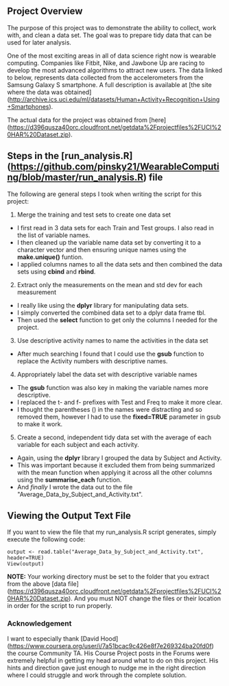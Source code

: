 
## Project Overview
The purpose of this project was to demonstrate the ability to collect, work with, and clean a data set. The goal was to prepare tidy data that can be used for later analysis.

One of the most exciting areas in all of data science right now is wearable computing. Companies like Fitbit, Nike, and Jawbone Up are racing to develop the most advanced algorithms to attract new users. The data linked to below, represents data collected from the accelerometers from the Samsung Galaxy S smartphone. A full description is available at [the site where the data was obtained] (http://archive.ics.uci.edu/ml/datasets/Human+Activity+Recognition+Using+Smartphones).

The actual data for the project was obtained from [here] (https://d396qusza40orc.cloudfront.net/getdata%2Fprojectfiles%2FUCI%20HAR%20Dataset.zip).

## Steps in the [run_analysis.R] (https://github.com/pinsky21/WearableComputing/blob/master/run_analysis.R) file

The following are general steps I took when writing the script for this project:

1. Merge the training and test sets to create one data set
  + I first read in 3 data sets for each Train and Test groups. I also read in the list of variable names.
  + I then cleaned up the variable name data set by converting it to a character vector and then ensuring unique names using the **make.unique()** funtion.
  + I applied columns names to all the data sets and then combined the data sets using **cbind** and **rbind**.        
2. Extract only the measurements on the mean and std dev for each measurement
  + I really like using the **dplyr** library for manipulating data sets.
  + I simply converted the combined data set to a dplyr data frame tbl.
  + Then used the **select** function to get only the columns I needed for the project.
3. Use descriptive activity names to name the activities in the data set
  + After much searching I found that I could use the **gsub** function to replace the Activity numbers with descriptive names.
4. Appropriately label the data set with descriptive variable names
  + The **gsub** function was also key in making the variable names more descriptive.
  + I replaced the t- and f- prefixes with Test and Freq to make it more clear.
  + I thought the parentheses () in the names were distracting and so removed them, however I had to use the **fixed=TRUE** parameter in gsub to make it work.
5. Create a second, independent tidy data set with the average of each variable for each subject and each activity.
  + Again, using the **dplyr** library I grouped the data by Subject and Activity.
  + This was important because it excluded them from being summarized with the mean function when applying it across all the other columns using the **summarise_each** function.
  + And *finally* I wrote the data out to the file "Average_Data_by_Subject_and_Activity.txt".

## Viewing the Output Text File

If you want to view the file that my run_analysis.R script generates, simply execute the following code:


```{r}
output <- read.table("Average_Data_by_Subject_and_Activity.txt", header=TRUE)
View(output)
```

**NOTE:** Your working directory must be set to the folder that you extract from the above [data file] (https://d396qusza40orc.cloudfront.net/getdata%2Fprojectfiles%2FUCI%20HAR%20Dataset.zip). And you must NOT change the files or their location in order for the script to run properly.

### Acknowledgement

I want to especially thank [David Hood] (https://www.coursera.org/user/i/7a51bcac9c426e8f7e269324ba20fd0f) the course Community TA. His Course Project posts in the Forums were extremely helpful in getting my head around what to do on this project. His hints and direction gave just enough to nudge me in the right direction where I could struggle and work through the complete solution. 
